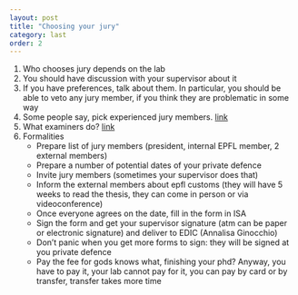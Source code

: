 ```yaml
---
layout: post
title: "Choosing your jury"
category: last
order: 2
---
```


1. Who chooses jury depends on the lab
2. You should have discussion with your supervisor about it
3. If you have preferences, talk about them. In particular, you should be able to veto any jury member, if you think they are problematic in some way
4. Some people say, pick experienced jury members. [link](https://www.tandfonline.com/doi/abs/10.1080/0307507022000011507)
5. What examiners do? [link](https://www.tandfonline.com/doi/pdf/10.1080/02602938.2013.859230)
6. Formalities
    - Prepare list of jury members (president, internal EPFL member, 2 external members)
    - Prepare a number of potential dates of your private defence
    - Invite jury members (sometimes your supervisor does that)
    - Inform the external members about epfl customs (they will have 5 weeks to read the thesis, they can come in person or via videoconference)
    - Once everyone agrees on the date, fill in the form in ISA
    - Sign the form and get your supervisor signature (atm can be paper or electronic signature) and deliver to EDIC (Annalisa Ginocchio)
    - Don’t panic when you get more forms to sign: they will be signed at you private defence
    - Pay the fee for gods knows what, finishing your phd? Anyway, you have to pay it, your lab cannot pay for it, you can pay by card or by transfer, transfer takes more time
